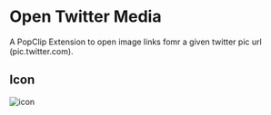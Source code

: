 # Open Twitter Media

A PopClip Extension to open image links fomr a given twitter pic url (pic.twitter.com).

## Icon

![icon](https://raw.githubusercontent.com/tsaiid/PopClip-Extensions/master/TwitterMediaPopup.popclipext/icon.png)
